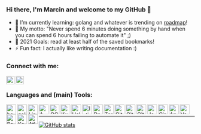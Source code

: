 ### Hi there, I'm Marcin and welcome to my GitHub 👋

- 🌱 I’m currently learning: golang and whatever is trending on [roadmap]!
- 💬 My motto: "Never spend 6 minutes doing something by hand when you can spend 6 hours failing to automate it" ;)
- 🥅 2021 Goals: read at least half of the saved bookmarks!
- ⚡ Fun fact: I actually like writing documentation :)


### Connect with me:

[<img align="left" alt="marcin-piotrak | LinkedIn" width="22px" src="https://www.vectorlogo.zone/logos/linkedin/linkedin-tile.svg" />][linkedin]
[<img align="left" alt="mpiotrak | stackoveflow" width="22px" src="https://www.vectorlogo.zone/logos/stackoverflow/stackoverflow-icon.svg" />][stackoverflow]
<br>


### Languages and (main) Tools:

[<img align="left" alt="bash" width="26px" src="https://www.vectorlogo.zone/logos/gnu_bash/gnu_bash-icon.svg" />][bash]
[<img align="left" alt="golang" width="26px" src="https://www.vectorlogo.zone/logos/golang/golang-icon.svg" />][golang]

[<img align="left" alt="Linux" width="26px" src="https://www.vectorlogo.zone/logos/linux/linux-icon.svg" />][linux]
[<img align="left" alt="AWS" width="26px" src="https://www.vectorlogo.zone/logos/amazon_aws/amazon_aws-icon.svg" />][aws]
[<img align="left" alt="GCP" width="26px" src="https://www.vectorlogo.zone/logos/google_cloud/google_cloud-icon.svg" />][gcp]
[<img align="left" alt="Kubernetes" width="26px" src="https://www.vectorlogo.zone/logos/kubernetes/kubernetes-icon.svg" />][cncf]
[<img align="left" alt="Helm" width="26px" src="https://www.vectorlogo.zone/logos/helmsh/helmsh-icon.svg" />][cncf]
[<img align="left" alt="Istio" width="26px" src="https://www.vectorlogo.zone/logos/istioio/istioio-icon.svg" />][istio]
[<img align="left" alt="Docker" width="26px" src="https://www.vectorlogo.zone/logos/docker/docker-icon.svg" />][hashicorp]
[<img align="left" alt="Terraform" width="26px" src="https://www.vectorlogo.zone/logos/terraformio/terraformio-icon.svg" />][hashicorp]
[<img align="left" alt="Git" width="26px" src="https://www.vectorlogo.zone/logos/git-scm/git-scm-icon.svg" />][git]
[<img align="left" alt="GitHub" width="26px" src="https://www.vectorlogo.zone/logos/github/github-tile.svg" />][github]
[<img align="left" alt="GitLab" width="26px" src="https://www.vectorlogo.zone/logos/gitlab/gitlab-icon.svg" />][gitlabci]
[<img align="left" alt="Jenkins" width="26px" src="https://www.vectorlogo.zone/logos/jenkins/jenkins-icon.svg" />][ci/cd]
[<img align="left" alt="CircleCI" width="26px" src="https://www.vectorlogo.zone/logos/circleci/circleci-icon.svg" />][circleci]
[<img align="left" alt="Ansible" width="26px" src="https://www.vectorlogo.zone/logos/ansible/ansible-icon.svg" />][ansible]
[<img align="left" alt="Vault" width="26px" src="https://www.vectorlogo.zone/logos/vaultproject/vaultproject-icon.svg" />][hashicorp]
[<img align="left" alt="PostgreSQL" width="26px" src="https://www.vectorlogo.zone/logos/postgresql/postgresql-icon.svg" />][postgresql]
[<img align="left" alt="Kafka" width="26px" src="https://www.vectorlogo.zone/logos/apache_kafka/apache_kafka-icon.svg" />][kafka]
[<img align="left" alt="Atlassian" width="26px" src="https://www.vectorlogo.zone/logos/atlassian_jira/atlassian_jira-icon.svg" />][atlassian]
<br>


---
[![GitHub stats](https://github-readme-stats.vercel.app/api?username=mpiotrak&show_icons=true&theme=github_dark)](https://github.com/anuraghazra/github-readme-stats)

[ansible]: https://www.ansible.com/
[atlassian]: https://www.atlassian.com/
[aws]: https://aws.amazon.com/
[bash]: https://www.gnu.org/software/bash/
[circleci]: https://circleci.com/
[ci/cd]: https://cd.foundation/projects/
[cncf]: https://www.cncf.io/projects/
[gcp]: https://cloud.google.com/
[git]: https://git-scm.com/
[github]: https://github.com/
[gitlabci]: https://gitlab.com/
[golang]: https://golang.org/
[hashicorp]: https://www.hashicorp.com/
[istio]: https://istio.io/
[kafka]: https://kafka.apache.org/
[linkedin]: https://www.linkedin.com/in/marcin-piotrak-12b69144/
[linux]: https://www.linuxfoundation.org/
[postgresql]: https://www.postgresql.org/
[roadmap]: https://roadmap.sh/devops
[stackoverflow]: https://stackoverflow.com/users/10559905/mpiotrak
